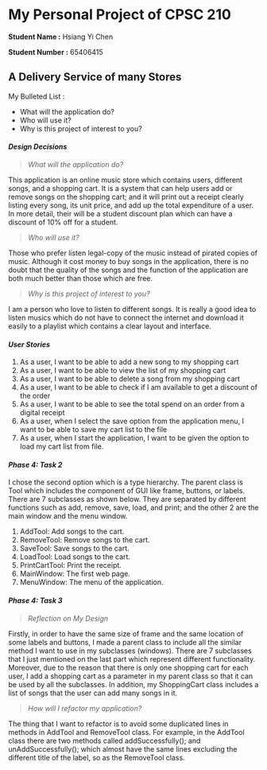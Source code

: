 # My Personal Project of CPSC 210

**Student Name :** Hsiang Yi Chen

**Student Number :** 65406415

## A Delivery Service of many Stores

My Bulleted List :
- What will the application do?  
- Who will use it?
- Why is this project of interest to you?

#### *Design Decisions*
  > *What will the application do?*

This application is an online music store which contains users, different songs, and a shopping cart. It is a system 
that can help users add or remove songs on the shopping cart; and it will print out a receipt clearly listing every 
song, its unit price, and add up the total expenditure of a user. In more detail, their will be a student discount 
plan which can have a discount of 10% off for a student.

   > *Who will use it?*

Those who prefer listen legal-copy of the music instead of pirated copies of music. Although it cost money to buy
songs in the application, there is no doubt that the quality of the songs and the function of the application are both
much better than those which are free.

   > *Why is this project of interest to you?*

I am a person who love to listen to different songs.  It is really a good idea to listen musics which do not have to 
connect the internet and download it easily to a playlist which contains a clear layout and interface.


#### *User Stories*
<ol>
<li>As a user, I want to be able to add a new song to my shopping cart</li>
<li>As a user, I want to be able to view the list of my shopping cart</li>
<li>As a user, I want to be able to delete a song from my shopping cart</li>
<li>As a user, I want to be able to check if I am available to get a discount of the order</li>
<li>As a user, I want to be able to see the total spend on an order from a digital receipt</li>
<li>As a user, when I select the save option from the application menu, I want to be able to save my 
cart list to the file</li>
<li>As a user, when I start the application, I want to be given the option to load my cart list from file.</li>
</ol>

#### *Phase 4: Task 2*
I chose the second option which is a type hierarchy. The parent class is Tool which includes the component of GUI like frame, buttons, or labels.
There are 7 subclasses as shown below. They are separated by different functions such as add, remove, save, load, and print;
and the other 2 are the main window and the menu window.
<ol>
<li>AddTool: Add songs to the cart.</li>
<li>RemoveTool: Remove songs to the cart.</li>
<li>SaveTool: Save songs to the cart.</li>
<li>LoadTool: Load songs to the cart.</li>
<li>PrintCartTool: Print the receipt.</li>
<li>MainWindow: The first web page.</li>
<li>MenuWindow: The menu of the application.</li>
</ol>

#### *Phase 4: Task 3*
   > *Reflection on My Design*
    
Firstly, in order to have the same size of frame and the same location of some labels and buttons, I made a parent class 
to include all the similar method I want to use in my subclasses (windows). There are 7 subclasses that I just mentioned 
on the last part which represent different functionality. Moreover, due to the reason that there is only one shopping cart
for each user, I add a shopping cart as a parameter in my parent class so that 
it can be used by all the subclasses. In addition, my ShoppingCart class includes a list of songs that
the user can add many songs in it. 

   > *How will I refactor my application?*

The thing that I want to refactor is to avoid some duplicated lines in methods in AddTool and RemoveTool class. For example,
in the AddTool class there are two methods called addSuccessfully(); and unAddSuccessfully(); which almost have the same
lines excluding the different title of the label, so as the RemoveTool class.


    